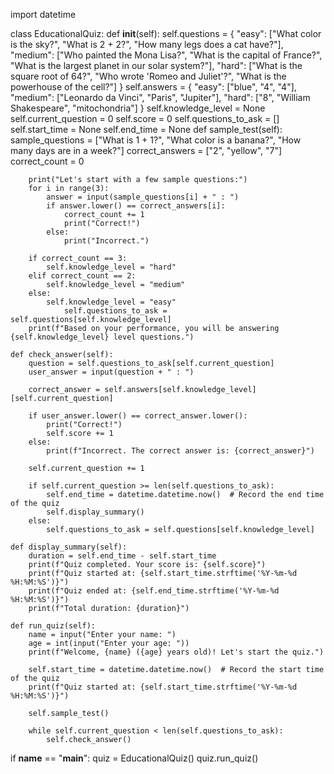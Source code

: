 import datetime

class EducationalQuiz:
    def __init__(self):
        self.questions = {
            "easy": ["What color is the sky?", "What is 2 + 2?", "How many legs does a cat have?"],
            "medium": ["Who painted the Mona Lisa?", "What is the capital of France?", "What is the largest planet in our solar system?"],
            "hard": ["What is the square root of 64?", "Who wrote 'Romeo and Juliet'?", "What is the powerhouse of the cell?"]
        }
        self.answers = {
            "easy": ["blue", "4", "4"],
            "medium": ["Leonardo da Vinci", "Paris", "Jupiter"],
            "hard": ["8", "William Shakespeare", "mitochondria"]
        }
        self.knowledge_level = None
        self.current_question = 0
        self.score = 0
        self.questions_to_ask = []
        self.start_time = None
        self.end_time = None
    def sample_test(self):
        sample_questions = ["What is 1 + 1?", "What color is a banana?", "How many days are in a week?"]
        correct_answers = ["2", "yellow", "7"]
        correct_count = 0

        print("Let's start with a few sample questions:")
        for i in range(3):
            answer = input(sample_questions[i] + " : ")
            if answer.lower() == correct_answers[i]:
                correct_count += 1
                print("Correct!")
            else:
                print("Incorrect.")
        
        if correct_count == 3:
            self.knowledge_level = "hard"
        elif correct_count == 2:
            self.knowledge_level = "medium"
        else:
            self.knowledge_level = "easy"
                self.questions_to_ask = self.questions[self.knowledge_level]
        print(f"Based on your performance, you will be answering {self.knowledge_level} level questions.")

    def check_answer(self):
        question = self.questions_to_ask[self.current_question]
        user_answer = input(question + " : ")

        correct_answer = self.answers[self.knowledge_level][self.current_question]
        
        if user_answer.lower() == correct_answer.lower():
            print("Correct!")
            self.score += 1
        else:
            print(f"Incorrect. The correct answer is: {correct_answer}")

        self.current_question += 1
        
        if self.current_question >= len(self.questions_to_ask):
            self.end_time = datetime.datetime.now()  # Record the end time of the quiz
            self.display_summary()
        else:
            self.questions_to_ask = self.questions[self.knowledge_level]

    def display_summary(self):
        duration = self.end_time - self.start_time
        print(f"Quiz completed. Your score is: {self.score}")
        print(f"Quiz started at: {self.start_time.strftime('%Y-%m-%d %H:%M:%S')}")
        print(f"Quiz ended at: {self.end_time.strftime('%Y-%m-%d %H:%M:%S')}")
        print(f"Total duration: {duration}")

    def run_quiz(self):
        name = input("Enter your name: ")
        age = int(input("Enter your age: "))
        print(f"Welcome, {name} ({age} years old)! Let's start the quiz.")
        
        self.start_time = datetime.datetime.now()  # Record the start time of the quiz
        print(f"Quiz started at: {self.start_time.strftime('%Y-%m-%d %H:%M:%S')}")

        self.sample_test()
        
        while self.current_question < len(self.questions_to_ask):
            self.check_answer()

if __name__ == "__main__":
    quiz = EducationalQuiz()
    quiz.run_quiz()

